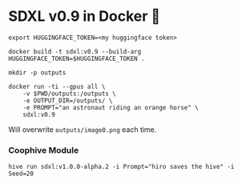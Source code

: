 # SDXL v0.9 in Docker 🐋

```
export HUGGINGFACE_TOKEN=<my huggingface token>
```
```
docker build -t sdxl:v0.9 --build-arg HUGGINGFACE_TOKEN=$HUGGINGFACE_TOKEN .
```
```
mkdir -p outputs
```
```
docker run -ti --gpus all \
    -v $PWD/outputs:/outputs \
    -e OUTPUT_DIR=/outputs/ \
    -e PROMPT="an astronaut riding an orange horse" \
    sdxl:v0.9
```
Will overwrite `outputs/image0.png` each time.

### Coophive Module

```
hive run sdxl:v1.0.0-alpha.2 -i Prompt="hiro saves the hive" -i Seed=20
```
